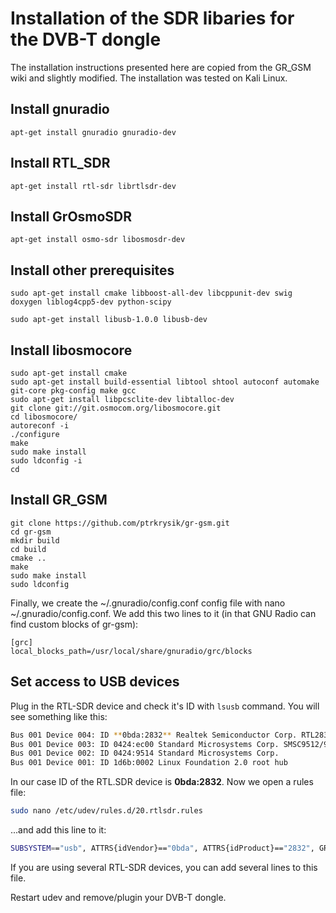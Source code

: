 # Installation of the SDR libaries for the DVB-T dongle

The installation instructions presented here are copied from the GR_GSM wiki and slightly modified.
The installation was tested on Kali Linux.

## Install gnuradio

`apt-get install gnuradio gnuradio-dev`

## Install RTL_SDR

`apt-get install rtl-sdr librtlsdr-dev`

## Install GrOsmoSDR

`apt-get install osmo-sdr libosmosdr-dev`

## Install other prerequisites

```
sudo apt-get install cmake libboost-all-dev libcppunit-dev swig doxygen liblog4cpp5-dev python-scipy
```
```
sudo apt-get install libusb-1.0.0 libusb-dev
```

## Install libosmocore

```
sudo apt-get install cmake
sudo apt-get install build-essential libtool shtool autoconf automake git-core pkg-config make gcc
sudo apt-get install libpcsclite-dev libtalloc-dev
git clone git://git.osmocom.org/libosmocore.git
cd libosmocore/
autoreconf -i
./configure
make
sudo make install
sudo ldconfig -i
cd
```

## Install GR_GSM

```
git clone https://github.com/ptrkrysik/gr-gsm.git
cd gr-gsm
mkdir build
cd build
cmake ..
make
sudo make install
sudo ldconfig
```
Finally, we create the ~/.gnuradio/config.conf config file with nano ~/.gnuradio/config.conf. We add this two lines to it (in that GNU Radio can find custom blocks of gr-gsm):
```
[grc]
local_blocks_path=/usr/local/share/gnuradio/grc/blocks
```

## Set access to USB devices
Plug in the RTL-SDR device and check it's ID with `lsusb` command. You will see something like this:
```sh
Bus 001 Device 004: ID **0bda:2832** Realtek Semiconductor Corp. RTL2832U DVB-T
Bus 001 Device 003: ID 0424:ec00 Standard Microsystems Corp. SMSC9512/9514 Fast Ethernet Adapter
Bus 001 Device 002: ID 0424:9514 Standard Microsystems Corp.
Bus 001 Device 001: ID 1d6b:0002 Linux Foundation 2.0 root hub
```

In our case ID of the RTL.SDR device is **0bda:2832**. Now we open a rules file:
```sh
sudo nano /etc/udev/rules.d/20.rtlsdr.rules
```
...and add this line to it:
```sh
SUBSYSTEM=="usb", ATTRS{idVendor}=="0bda", ATTRS{idProduct}=="2832", GROUP="adm", MODE="0666", SYMLINK+="rtl_sdr"
```
If you are using several RTL-SDR devices, you can add several lines to this file.

Restart udev and remove/plugin your DVB-T dongle. 
